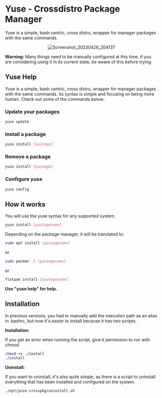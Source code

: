 # Yuse - Crossdistro Package Manager

Yuse is a simple, bash centric, cross distro, wrapper for manager packages with the same commands.

<div align="center">

![Screenshot_20230426_204137](https://user-images.githubusercontent.com/6350505/234725636-64580d3e-c956-42b3-979b-aa94974dbec5.png)

</div>

**Warning:** Many things need to be manually configured at this time, if you are considering using it in its current state, be aware of this before trying.

## Yuse Help

Yuse is a simple, bash centric, cross distro, wrapper for manager packages with the same commands. Its syntax is simple and focusing on being more human. Check out some of the commands below:

### Update your packages
```bash 
yuse update 
```

### Install a package
```bash 
yuse install [package] 
```

### Remove a package
```bash 
yuse install [package]
```
### Configure yuse
```bash 
yuse config
```

## How it works

You will use the yuse syntax for any supported system.

```bash
yuse install [packagename]
```

Depending on the package manager, it will be translated to:

```bash
sudo apt install [packagename]
```

or

```bash
sudo pacman -S [packagename]
```

or

```bash
flatpak install [packagename]
```

**Use "yuse help" for help.**

## Installation

In previous versions, you had to manually add the execution path as an alias in .bashrc, but now it's easier to install because it has two scripts.

**Installation:**

If you get an error when running the script, give it permission to run with chmod.

```bash
chmod +x ./install 
./install
```

**Uninstall:**

If you want to uninstall, it's also quite simple, as there is a script to uninstall everything that has been installed and configured on the system.

```bash
./opt/yuse-crosspkg/uninstall.sh
```

